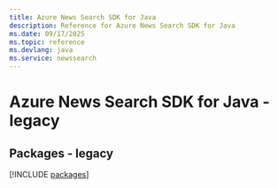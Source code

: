 ```yaml
---
title: Azure News Search SDK for Java
description: Reference for Azure News Search SDK for Java
ms.date: 09/17/2025
ms.topic: reference
ms.devlang: java
ms.service: newssearch
---
```

# Azure News Search SDK for Java - legacy
## Packages - legacy
[!INCLUDE [packages](news-search-index.md)]